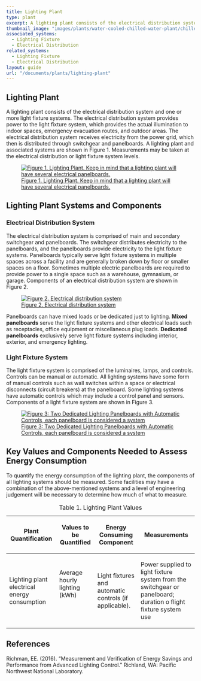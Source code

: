 ```yaml
---
title: Lighting Plant
type: plant
excerpt: A lighting plant consists of the electrical distribution system and one or more light fixture systems.
thumbnail_image: "images/plants/water-cooled-chilled-water-plant/chilled-water-plant-overview.jpeg"
associated_systems:
  - Lighting Fixture
  - Electrical Distribution
related_systems:
  - Lighting Fixture
  - Electrical Distribution
layout: guide
url: "/documents/plants/lighting-plant"
---
```


## Lighting Plant

A lighting plant consists of the electrical distribution system and one or more light fixture systems. The electrical distribution system provides power to the light fixture system, which provides the actual illumination to indoor spaces, emergency evacuation routes, and outdoor areas. The electrical distribution system receives electricity from the power grid, which then is distributed through switchgear and panelboards. A lighting plant and associated systems are shown in Figure 1. Measurements may be taken at the electrical distribution or light fixture system levels.

<a href="/images/plants/lighting-plant/lighting-plant figure1.png">
    <figure class="figure mb-4 mt-3">
        <img src="/images/plants/lighting-plant/lighting-plant figure1.png" class="figure-img img-fluid rounded" alt="Figure 1. Lighting Plant. Keep in mind that a lighting plant will have several electrical panelboards.">
        <figcaption class="figure-caption text-left">Figure 1. Lighting Plant. Keep in mind that a lighting plant will have several electrical panelboards.</figcaption>
    </figure>
</a>

## Lighting Plant Systems and Components

### Electrical Distribution System

The electrical distribution system is comprised of main and secondary switchgear and panelboards. The switchgear distributes electricity to the panelboards, and the panelboards provide electricity to the light fixture systems. Panelboards typically serve light fixture systems in multiple spaces across a facility and are generally broken down by floor or smaller spaces on a floor. Sometimes multiple electric panelboards are required to provide power to a single space such as a warehouse, gymnasium, or garage. Components of an electrical distribution system are shown in Figure 2.

<a href="/images/plants/lighting-plant/lighting-plant figure2.png">
    <figure class="figure mb-4 mt-3">
        <img src="/images/plants/lighting-plant/lighting-plant figure2.png" class="figure-img img-fluid rounded" alt="Figure 2. Electrical distribution system">
        <figcaption class="figure-caption text-left">Figure 2. Electrical distribution system</figcaption>
    </figure>
</a>

Panelboards can have mixed loads or be dedicated just to lighting. <strong>Mixed panelboards</strong> serve the light fixture systems and other electrical loads such as receptacles, office equipment or miscellaneous plug loads. <strong>Dedicated panelboards</strong> exclusively serve light fixture systems including interior, exterior, and emergency lighting.

### Light Fixture System

The light fixture system is comprised of the luminaires, lamps, and controls. Controls can be manual or automatic. All lighting systems have some form of manual controls such as wall switches within a space or electrical disconnects (circuit breakers) at the panelboard. Some lighting systems have automatic controls which may include a control panel and sensors. Components of a light fixture system are shown in Figure 3.

<a href="/images/plants/lighting-plant/lighting-plant figure3.png">
    <figure class="figure mb-4 mt-3">
        <img src="/images/plants/lighting-plant/lighting-plant figure3.png" class="figure-img img-fluid rounded" alt="Figure 3: Two Dedicated Lighting Panelboards with Automatic Controls, each panelboard is considered a system ">
        <figcaption class="figure-caption text-left">Figure 3: Two Dedicated Lighting Panelboards with Automatic Controls, each panelboard is considered a system </figcaption>
    </figure>
</a>

## Key Values and Components Needed to Assess Energy Consumption

To quantify the energy consumption of the lighting plant, the components of all lighting systems should be measured. Some facilities may have a combination of the above-mentioned systems and a level of engineering judgement will be necessary to determine how much of what to measure.

<table>
    <caption>Table 1. Lighting Plant Values</caption>
    <thead>
        <tr>
            <th>
                <p><strong>Plant Quantification</strong></p>
            </th>
            <th>
                <p><strong>Values to be Quantified</strong></p>
            </th>
            <th>
                <p><strong>Energy Consuming Component</strong></p>
            </th>
            <th>
                <p><strong>Measurements</strong></p>
            </th>
        </tr>
    <tbody>
        <tr>
            <td>
                <p>Lighting plant electrical energy consumption</p>
            </td>
            <td>
                <p>Average hourly lighting (kWh)</p>
                <p><br></p>
            </td>
            <td>
                <p>Light fixtures and automatic controls (if applicable).</p>
            </td>
            <td>
                <p>Power supplied to light fixture system from the switchgear or panelboard; duration o flight fixture system use</p>
            </td>
        </tr>
    </tbody>
</table>

## References

Richman, EE. (2016). “Measurement and Verification of Energy Savings and Performance from Advanced Lighting Control.” Richland, WA: Pacific Northwest National Laboratory.